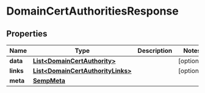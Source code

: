 

# DomainCertAuthoritiesResponse


## Properties

| Name | Type | Description | Notes |
|------------ | ------------- | ------------- | -------------|
|**data** | [**List&lt;DomainCertAuthority&gt;**](DomainCertAuthority.md) |  |  [optional] |
|**links** | [**List&lt;DomainCertAuthorityLinks&gt;**](DomainCertAuthorityLinks.md) |  |  [optional] |
|**meta** | [**SempMeta**](SempMeta.md) |  |  |



